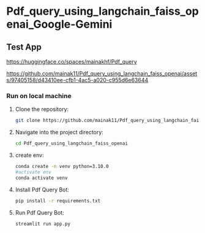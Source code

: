 # Pdf_query_using_langchain_faiss_openai_Google-Gemini
## Test App
https://huggingface.co/spaces/mainakhf/Pdf_query



https://github.com/mainak11/Pdf_query_using_langchain_faiss_openai/assets/97405158/d43410ee-cfb1-4ac5-a020-c955d6e63644



### Run on local machine


1. Clone the repository:
    ```sh
    git clone https://github.com/mainak11/Pdf_query_using_langchain_faiss_openai.git
    ```
2. Navigate into the project directory:
    ```sh
    cd Pdf_query_using_langchain_faiss_openai
    ```
3. create env: 
    ```sh
    conda create -n venv python=3.10.0
    #activate env
    conda activate venv
    ```
4. Install Pdf Query Bot: 
    ```sh
    pip install -r requirements.txt
    ```
5. Run Pdf Query Bot: 
    ```sh
    streamlit run app.py
    ```
